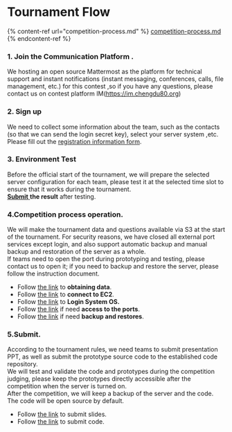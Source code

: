 # Tournament Flow

{% content-ref url="competition-process.md" %}
[competition-process.md](competition-process.md)
{% endcontent-ref %}

### **1.** Join the Communication Platform .

We hosting an open source Mattermost as the platform for technical support and instant notifications (instant messaging, conferences, calls, file management, etc.) for this contest ,so if you have any questions, please contact us on contest platform  IM(https://im.chengdu80.org)

### 2. Sign up

We need to collect some information about the team, such as the contacts (so that we can send the login secret key), select your server system ,etc.\
Please fill out the [registration information form](https://forms.office.com/r/yZE4t7yZj9).

### 3. Environment Test

Before the official start of the tournament, we will prepare the selected server configuration for each team, please test it at the selected time slot to ensure that it works during the tournament.\
[**Submit** ](https://forms.office.com/r/sTAcQjE2i8) **the result** after testing.

### 4.Competition process operation.

We will make the tournament data and questions available via S3 at the start of the tournament. For security reasons, we have closed all external port services except login, and also support automatic backup and manual backup and restoration of the server as a whole.\
If teams need to open the port during prototyping and testing, please contact us to open it; if you need to backup and restore the server, please follow the instruction document.

* Follow [the link](competition-operation/obtaining-data.md) to **obtaining data**.
* Follow  [the link](competition-operation/connect-to-ec2.md) to **connect to EC2**.
* Follow  [the link](competition-operation/connect-to-operation-system.md) to **Login System OS.**
* Follow  [the link](competition-operation/access-to-the-ports.md) if need **access to the ports**.
* Follow  [the link](competition-operation/backup-and-restore.md) if need **backup and restores**.

### 5.Submit.

According to the tournament rules, we need teams to submit presentation PPT, as well as submit the prototype source code to the established code repository.\
We will test and validate the code and prototypes during the competition judging, please keep the prototypes directly accessible after the competition when the server is turned on.\
After the competition, we will keep a backup of the server and the code. The code will be open source by default.

* Follow  [the link](competition-operation/upload-team-introduction-video.md) to submit slides.
* Follow  [the link](competition-operation/code-submission.md) to submit code.


